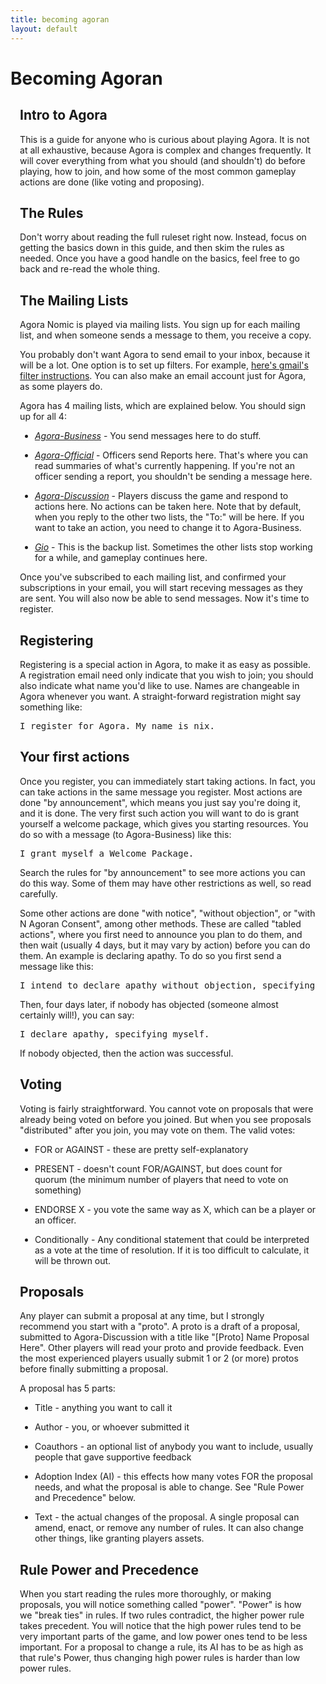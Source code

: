 ```yaml
---
title: becoming agoran
layout: default
---
```


<div id="Welcome" class="content">
<h1>Becoming Agoran</h1>
<div class="col-content" style="padding-left:3%; padding-right:3%">
<h2>Intro to Agora</h2>

<p>This is a guide for anyone who is curious about playing Agora. It is not at all exhaustive, because Agora is complex and changes frequently. It will cover everything from what you should (and shouldn't) do before playing, how to join, and how some of the most common gameplay actions are done (like voting and proposing).

<h2>The Rules</h2>
<p>Don't worry about reading the full ruleset right now. Instead, focus on getting the basics down in this guide, and then skim the rules as needed. Once you have a good handle on the basics, feel free to go back and re-read the whole thing.

<h2>The Mailing Lists</h2>
<p>Agora Nomic is played via mailing lists. You sign up for each mailing list, and when someone sends a message to them, you receive a copy.<p>

<p>You probably don't want Agora to send email to your inbox, because it will be a lot. One option is to set up filters. For example, <a href="https://support.google.com/mail/answer/6579?hl=en">here's gmail's filter instructions</a>. You can also make an email account just for Agora, as some players do.</p>

<p>Agora has 4 mailing lists, which are explained below. You should sign up for all 4:<p>

* <em><a href="http://www.agoranomic.org/cgi-bin/mailman/listinfo/agora-business">Agora-Business</a></em> - You send messages here to do stuff.

* <em><a href="http://www.agoranomic.org/cgi-bin/mailman/listinfo/agora-official">Agora-Official</a></em> - Officers send Reports here. That's where you can read summaries of what's currently happening. If you're not an officer sending a report, you shouldn't be sending a message here.

* <em><a href="http://www.agoranomic.org/cgi-bin/mailman/listinfo/agora-discussion">Agora-Discussion</a></em> - Players discuss the game and respond to actions here. No actions can be taken here. Note that by default, when you reply to the other two lists, the "To:" will be here. If you want to take an action, you need to change it to Agora-Business.

* <em><a href="https://agoranomic.groups.io/g/main/join">Gio</a></em> - This is the backup list. Sometimes the other lists stop working for a while, and gameplay continues here.

<p>Once you've subscribed to each mailing list, and confirmed your subscriptions in your email, you will start receving messages as they are sent. You will also now be able to send messages. Now it's time to register.</p>

<h2>Registering</h2>

<p>Registering is a special action in Agora, to make it as easy as possible. A registration email need only indicate that you wish to join; you should also indicate what name you'd like to use. Names are changeable in Agora whenever you want. A straight-forward registration might say something like:</p>

<pre>I register for Agora. My name is nix.</pre>

<h2>Your first actions</h2>

<p>Once you register, you can immediately start taking actions. In fact, you can take actions in the same message you register. Most actions are done "by announcement", which means you just say you're doing it, and it is done. The very first such action you will want to do is grant yourself a welcome package, which gives you starting resources. You do so with a message (to Agora-Business) like this:</p>

<pre>I grant myself a Welcome Package.</pre>

<p>Search the rules for "by announcement" to see more actions you can do this way. Some of them may have other restrictions as well, so read carefully.</p>

<p>Some other actions are done "with notice", "without objection", or "with N Agoran Consent", among other methods. These are called "tabled actions", where you first need to announce you plan to do them, and then wait (usually 4 days, but it may vary by action) before you can do them. An example is declaring apathy. To do so you first send a message like this:</p>

<pre>I intend to declare apathy without objection, specifying myself.</pre>

<p>Then, four days later, if nobody has objected (someone almost certainly will!), you can say:</p>

<pre>I declare apathy, specifying myself.</pre>

<p>If nobody objected, then the action was successful.</p>

<h2>Voting</h2>

<p>Voting is fairly straightforward. You cannot vote on proposals that were already being voted on before you joined. But when you see proposals "distributed" after you join, you may vote on them. The valid votes:</p>

* FOR or AGAINST - these are pretty self-explanatory

* PRESENT - doesn't count FOR/AGAINST, but does count for quorum (the minimum number of players that need to vote on something)
  
* ENDORSE X - you vote the same way as X, which can be a player or an officer.
  
* Conditionally - Any conditional statement that could be interpreted as a vote at the time of resolution. If it is too difficult to calculate, it will be thrown out.

<h2>Proposals</h2>

<p>Any player can submit a proposal at any time, but I strongly recommend you start with a "proto". A proto is a draft of a proposal, submitted to Agora-Discussion with a title like "[Proto] Name Proposal Here". Other players will read your proto and provide feedback. Even the most experienced players usually submit 1 or 2 (or more) protos before finally submitting a proposal.</p>

<p>A proposal has 5 parts:

* Title - anything you want to call it

* Author - you, or whoever submitted it

* Coauthors - an optional list of anybody you want to include, usually people that gave supportive feedback

* Adoption Index (AI) - this effects how many votes FOR the proposal needs, and what the proposal is able to change. See "Rule Power and Precedence" below.

* Text - the actual changes of the proposal. A single proposal can amend, enact, or remove any number of rules. It can also change other things, like granting players assets.

<h2>Rule Power and Precedence</h2>

<p>When you start reading the rules more thoroughly, or making proposals, you will notice something called "power". "Power" is how we "break ties" in rules. If two rules contradict, the higher power rule takes precedent. You will notice that the high power rules tend to be very important parts of the game, and low power ones tend to be less important. For a proposal to change a rule, its AI has to be as high as that rule's Power, thus changing high power rules is harder than low power rules.</p>
